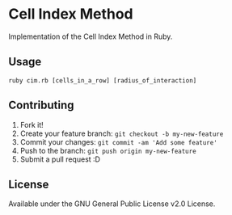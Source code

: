 # Cell Index Method

Implementation of the Cell Index Method in Ruby.

## Usage

```
ruby cim.rb [cells_in_a_row] [radius_of_interaction]
```

## Contributing

1. Fork it!
2. Create your feature branch: `git checkout -b my-new-feature`
3. Commit your changes: `git commit -am 'Add some feature'`
4. Push to the branch: `git push origin my-new-feature`
5. Submit a pull request :D

## License

Available under the GNU General Public License v2.0 License.
